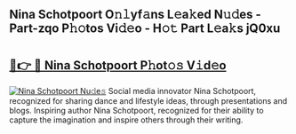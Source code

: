 ## Nina Schotpoort O𝚗𝚕yf𝚊ns L𝚎a𝚔ed N𝚞𝚍es - Part-zqo P𝚑𝚘tos Vi𝚍𝚎o - H𝚘𝚝 Part L𝚎a𝚔s jQ0xu

# <h2><a href="http://kfdb788.oniu.top/?m=Nina+Schotpoort">🔗👉 🔴 Nina Schotpoort P𝚑ot𝚘𝚜 V𝚒d𝚎o</a></h2>

[![Nina Schotpoort Nu𝚍e𝚜](https://i.imgur.com/0qMVB7G.gif)](http://kfdb788.oniu.top/?m=Nina+Schotpoort)
Social media innovator Nina Schotpoort, recognized for sharing dance and lifestyle ideas, through presentations and blogs. Inspiring author Nina Schotpoort, recognized for their ability to capture the imagination and inspire others through their writing.  
